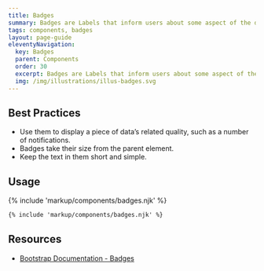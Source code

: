 ```yaml
---
title: Badges
summary: Badges are Labels that inform users about some aspect of the data, such as the count of related items.
tags: components, badges
layout: page-guide
eleventyNavigation:
  key: Badges
  parent: Components
  order: 30
  excerpt: Badges are Labels that inform users about some aspect of the data, such as the count of related items.
  img: /img/illustrations/illus-badges.svg
---
```

  
## Best Practices

- Use them to display a piece of data’s related quality, such as a number of notifications.
- Badges take their size from the parent element.
- Keep the text in them short and simple.

## Usage

{% include 'markup/components/badges.njk' %}

``` html
{% include 'markup/components/badges.njk' %}
```

## Resources
* <a href="https://getbootstrap.com/docs/5.1/components/badge/" target="_blank">Bootstrap Documentation - Badges</a>
